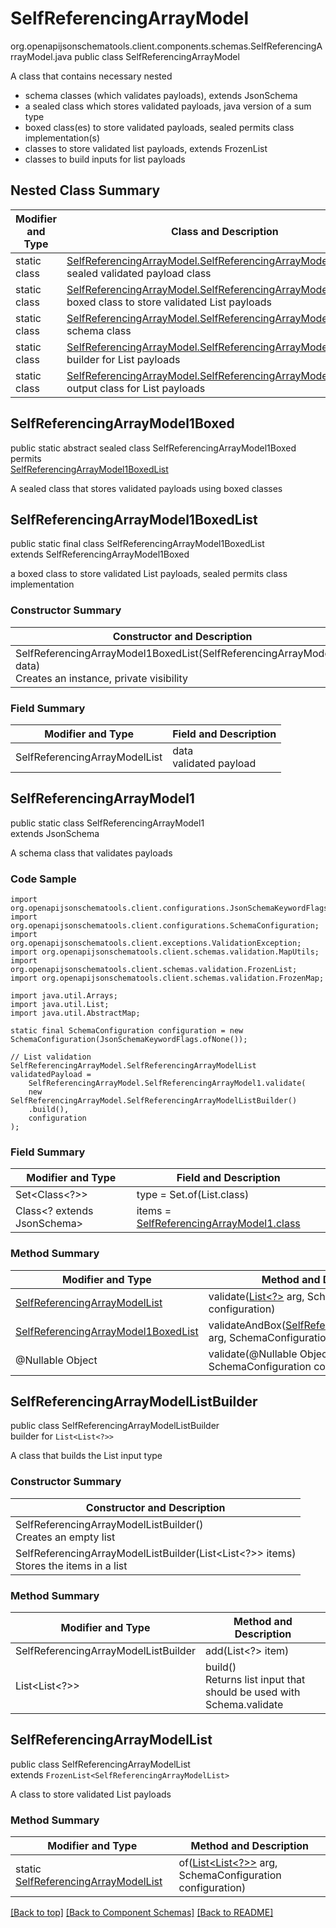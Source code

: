 # SelfReferencingArrayModel
org.openapijsonschematools.client.components.schemas.SelfReferencingArrayModel.java
public class SelfReferencingArrayModel

A class that contains necessary nested
- schema classes (which validates payloads), extends JsonSchema
- a sealed class which stores validated payloads, java version of a sum type
- boxed class(es) to store validated payloads, sealed permits class implementation(s)
- classes to store validated list payloads, extends FrozenList
- classes to build inputs for list payloads

## Nested Class Summary
| Modifier and Type | Class and Description |
| ----------------- | ---------------------- |
| static class | [SelfReferencingArrayModel.SelfReferencingArrayModel1Boxed](#selfreferencingarraymodel1boxed)<br> sealed validated payload class |
| static class | [SelfReferencingArrayModel.SelfReferencingArrayModel1BoxedList](#selfreferencingarraymodel1boxedlist)<br> boxed class to store validated List payloads |
| static class | [SelfReferencingArrayModel.SelfReferencingArrayModel1](#selfreferencingarraymodel1)<br> schema class |
| static class | [SelfReferencingArrayModel.SelfReferencingArrayModelListBuilder](#selfreferencingarraymodellistbuilder)<br> builder for List payloads |
| static class | [SelfReferencingArrayModel.SelfReferencingArrayModelList](#selfreferencingarraymodellist)<br> output class for List payloads |

## SelfReferencingArrayModel1Boxed
public static abstract sealed class SelfReferencingArrayModel1Boxed<br>
permits<br>
[SelfReferencingArrayModel1BoxedList](#selfreferencingarraymodel1boxedlist)

A sealed class that stores validated payloads using boxed classes

## SelfReferencingArrayModel1BoxedList
public static final class SelfReferencingArrayModel1BoxedList<br>
extends SelfReferencingArrayModel1Boxed

a boxed class to store validated List payloads, sealed permits class implementation

### Constructor Summary
| Constructor and Description |
| --------------------------- |
| SelfReferencingArrayModel1BoxedList(SelfReferencingArrayModelList data)<br>Creates an instance, private visibility |

### Field Summary
| Modifier and Type | Field and Description |
| ----------------- | ---------------------- |
| SelfReferencingArrayModelList | data<br>validated payload |

## SelfReferencingArrayModel1
public static class SelfReferencingArrayModel1<br>
extends JsonSchema

A schema class that validates payloads

### Code Sample
```
import org.openapijsonschematools.client.configurations.JsonSchemaKeywordFlags;
import org.openapijsonschematools.client.configurations.SchemaConfiguration;
import org.openapijsonschematools.client.exceptions.ValidationException;
import org.openapijsonschematools.client.schemas.validation.MapUtils;
import org.openapijsonschematools.client.schemas.validation.FrozenList;
import org.openapijsonschematools.client.schemas.validation.FrozenMap;

import java.util.Arrays;
import java.util.List;
import java.util.AbstractMap;

static final SchemaConfiguration configuration = new SchemaConfiguration(JsonSchemaKeywordFlags.ofNone());

// List validation
SelfReferencingArrayModel.SelfReferencingArrayModelList validatedPayload =
    SelfReferencingArrayModel.SelfReferencingArrayModel1.validate(
    new SelfReferencingArrayModel.SelfReferencingArrayModelListBuilder()
    .build(),
    configuration
);
```

### Field Summary
| Modifier and Type | Field and Description |
| ----------------- | ---------------------- |
| Set<Class<?>> | type = Set.of(List.class) |
| Class<? extends JsonSchema> | items = [SelfReferencingArrayModel1.class](#selfreferencingarraymodel1) |

### Method Summary
| Modifier and Type | Method and Description |
| ----------------- | ---------------------- |
| [SelfReferencingArrayModelList](#selfreferencingarraymodellist) | validate([List<?>](#selfreferencingarraymodellistbuilder) arg, SchemaConfiguration configuration) |
| [SelfReferencingArrayModel1BoxedList](#selfreferencingarraymodel1boxedlist) | validateAndBox([SelfReferencingArrayModelList](#selfreferencingarraymodellist) arg, SchemaConfiguration configuration) |
| @Nullable Object | validate(@Nullable Object arg, SchemaConfiguration configuration) |
## SelfReferencingArrayModelListBuilder
public class SelfReferencingArrayModelListBuilder<br>
builder for `List<List<?>>`

A class that builds the List input type

### Constructor Summary
| Constructor and Description |
| --------------------------- |
| SelfReferencingArrayModelListBuilder()<br>Creates an empty list |
| SelfReferencingArrayModelListBuilder(List<List<?>> items)<br>Stores the items in a list |

### Method Summary
| Modifier and Type | Method and Description |
| ----------------- | ---------------------- |
| SelfReferencingArrayModelListBuilder | add(List<?> item) |
| List<List<?>> | build()<br>Returns list input that should be used with Schema.validate |

## SelfReferencingArrayModelList
public class SelfReferencingArrayModelList<br>
extends `FrozenList<SelfReferencingArrayModelList>`

A class to store validated List payloads

### Method Summary
| Modifier and Type | Method and Description |
| ----------------- | ---------------------- |
| static [SelfReferencingArrayModelList](#selfreferencingarraymodellist) | of([List<List<?>>](#selfreferencingarraymodellistbuilder) arg, SchemaConfiguration configuration) |

[[Back to top]](#top) [[Back to Component Schemas]](../../../README.md#Component-Schemas) [[Back to README]](../../../README.md)
